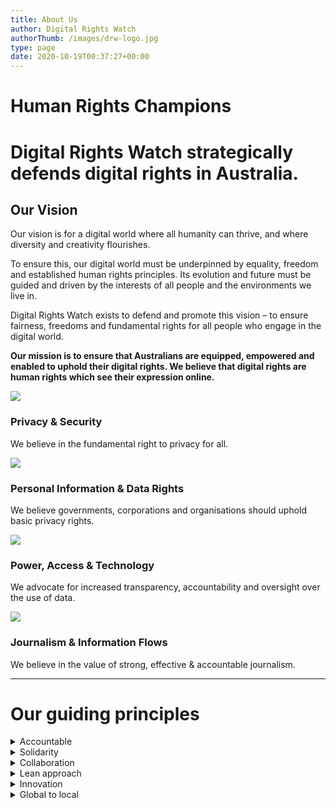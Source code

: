 ```yaml
---
title: About Us
author: Digital Rights Watch
authorThumb: /images/drw-logo.jpg
type: page
date: 2020-10-19T00:37:27+00:00
---
```


# Human Rights Champions

# Digital Rights Watch strategically defends digital rights in Australia.

## Our Vision

Our vision is for a digital world where all humanity can thrive, and where diversity and creativity flourishes.

To ensure this, our digital world must be underpinned by equality, freedom and established human rights principles. Its evolution and future must be guided and driven by the interests of all people and the environments we live in.

Digital Rights Watch exists to defend and promote this vision – to ensure fairness, freedoms and fundamental rights for all people who engage in the digital world.

**Our mission is to ensure that Australians are equipped, empowered and enabled to uphold their digital rights. We believe that digital rights are human rights which see their expression online.**


![](/wp-content/uploads/2020/10/vision-icon-1.png)

### Privacy & Security

We believe in the fundamental right to privacy for all.

![](/wp-content/uploads/2020/10/vision-icon-2.png)

### Personal Information & Data Rights

We believe governments, corporations and organisations should uphold basic privacy rights.

![](/wp-content/uploads/2020/10/vision-icon-3.png)

### Power, Access & Technology

We advocate for increased transparency, accountability and oversight over the use of data.

![](/wp-content/uploads/2020/10/vision-icon-4.png)

### Journalism & Information Flows

We believe in the value of strong, effective & accountable journalism.

---

# Our guiding principles

<details>
  <summary>Accountable</summary>
We are trustworthy, honest and have integrity. Our funding sources will be public domain and we will be transparent on how our financial expenditure and work contributes to our purpose.
</details>

<details>
  <summary>Solidarity</summary>
Our work will be driven by the interests of the public, and we will work in partnership with civil society and grassroots initiatives that share our vision.
</details>

<details>
  <summary>Collaboration</summary>
We recognise there are other organisations working in the space of defending and promoting digital rights, and we will strive to work in partnership, in a non-competitive way with others.
</details>

<details>
  <summary>Lean approach</summary>
We are committed to implementing projects and activities in an efficient and cost-effective way, and incorporating lessons learned to improve our impact.
</details>

<details>
  <summary>Innovation</summary>
We will aim to push boundaries and use tactics and strategies that are 'outside-the-box'. We will work with artists and the creative community to help drive positive change.
</details>

<details>
  <summary>Global to local</summary>
We recognise that the digital world is borderless and we will work with allies from around the world to contribute to a global digital rights movement and maximise the local impact of our work.
</details>
